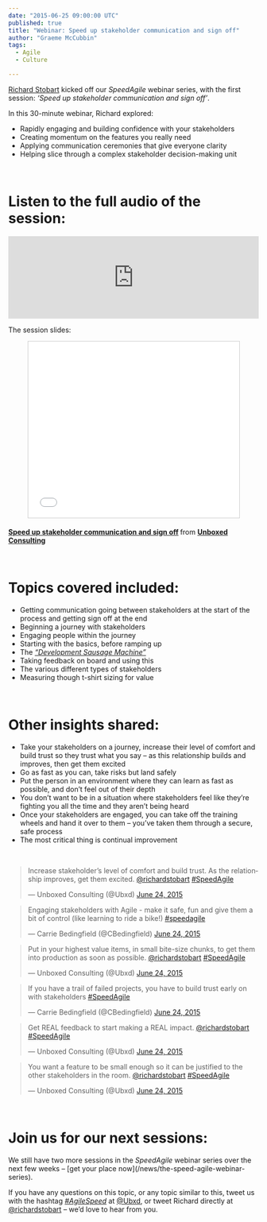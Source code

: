 ```yaml
---
date: "2015-06-25 09:00:00 UTC"
published: true
title: "Webinar: Speed up stakeholder communication and sign off"
author: "Graeme McCubbin"
tags:
  - Agile
  - Culture

---
```


[Richard Stobart](/people/richard-stobart) kicked off our <i>SpeedAgile</i> webinar series, with the first session: <i>‘Speed up stakeholder communication and sign off’</i>.

In this 30-minute webinar, Richard explored:<br/>

* Rapidly engaging and building confidence with your stakeholders<br/>
* Creating momentum on the features you really need<br/>
* Applying communication ceremonies that give everyone clarity<br/>
* Helping slice through a complex stakeholder decision-making unit<br/>
<br/>

<h1>Listen to the full audio of the session:</h1>
<iframe width="100%" height="166" scrolling="no" frameborder="no" src="https://w.soundcloud.com/player/?url=https%3A//api.soundcloud.com/tracks/211792639&amp;color=ff5500&amp;auto_play=false&amp;hide_related=false&amp;show_comments=true&amp;show_user=true&amp;show_reposts=false"></iframe>
<br/>

The session slides:<br/>
<p align="center"><iframe src="//www.slideshare.net/slideshow/embed_code/key/uwGzMUPmwOOdCD" width="425" height="355" frameborder="0" marginwidth="0" marginheight="0" scrolling="no" style="border:1px solid #CCC; border-width:1px; margin-bottom:5px; max-width: 100%;" allowfullscreen> </iframe> <div style="margin-bottom:5px"> <strong> <a href="//www.slideshare.net/UBXD/speed-up-stakeholders" title="Speed up stakeholder communication and sign off" target="_blank">Speed up stakeholder communication and sign off</a> </strong> from <strong><a href="//www.slideshare.net/UBXD" target="_blank">Unboxed Consulting</a></strong> </div></p>
<br/>

<h1>Topics covered included:</h1>

* Getting communication going between stakeholders at the start of the process and getting sign off at the end<br/>
* Beginning a journey with stakeholders<br/>
* Engaging people within the journey<br/>
* Starting with the basics, before ramping up<br/>
* The [<i>“Development Sausage Machine”</i>](/blog/the-sausage-machine)<br/>
* Taking feedback on board and using this<br/>
* The various different types of stakeholders<br/>
* Measuring though t-shirt sizing for value<br/>
<br/>

<h1>Other insights shared:</h1>

* Take your stakeholders on a journey, increase their level of comfort and build trust so they trust what you say – as this relationship builds and improves, then get them excited<br/>
* Go as fast as you can, take risks but land safely<br/>
* Put the person in an environment where they can learn as fast as possible, and don’t feel out of their depth<br/>
* You don’t want to be in a situation where stakeholders feel like they’re fighting you all the time and they aren’t being heard<br/>
* Once your stakeholders are engaged, you can take off the training wheels and hand it over to them – you’ve taken them through a secure, safe process<br/>
* The most critical thing is continual improvement<br/>
<br/>

<blockquote class="twitter-tweet tw-align-center"><p lang="en" dir="ltr">Increase stakeholder’s level of comfort and build trust. As the relationship improves, get them excited. <a href="https://twitter.com/richardstobart">@richardstobart</a> <a href="https://twitter.com/hashtag/SpeedAgile?src=hash">#SpeedAgile</a></p>&mdash; Unboxed Consulting (@Ubxd) <a href="https://twitter.com/Ubxd/status/613724472122720256">June 24, 2015</a></blockquote> <script async src="//platform.twitter.com/widgets.js" charset="utf-8"></script>

<blockquote class="twitter-tweet tw-align-center"><p lang="en" dir="ltr">Engaging stakeholders with Agile - make it safe, fun and give them a bit of control (like learning to ride a bike!) <a href="https://twitter.com/hashtag/speedagile?src=hash">#speedagile</a></p>&mdash; Carrie Bedingfield (@CBedingfield) <a href="https://twitter.com/CBedingfield/status/613724991658553344">June 24, 2015</a></blockquote> <script async src="//platform.twitter.com/widgets.js" charset="utf-8"></script></p>

<blockquote class="twitter-tweet tw-align-center"><p lang="en" dir="ltr">Put in your highest value items, in small bite-size chunks, to get them into production as soon as possible. <a href="https://twitter.com/richardstobart">@richardstobart</a> <a href="https://twitter.com/hashtag/SpeedAgile?src=hash">#SpeedAgile</a></p>&mdash; Unboxed Consulting (@Ubxd) <a href="https://twitter.com/Ubxd/status/613725889440968704">June 24, 2015</a></blockquote> <script async src="//platform.twitter.com/widgets.js" charset="utf-8"></script>

<blockquote class="twitter-tweet tw-align-center"><p lang="en" dir="ltr">If you have a trail of failed projects, you have to build trust early on with stakeholders <a href="https://twitter.com/hashtag/SpeedAgile?src=hash">#SpeedAgile</a></p>&mdash; Carrie Bedingfield (@CBedingfield) <a href="https://twitter.com/CBedingfield/status/613724855498895362">June 24, 2015</a></blockquote> <script async src="//platform.twitter.com/widgets.js" charset="utf-8"></script>

<blockquote class="twitter-tweet tw-align-center"><p lang="en" dir="ltr">Get REAL feedback to start making a REAL impact. <a href="https://twitter.com/richardstobart">@richardstobart</a> <a href="https://twitter.com/hashtag/SpeedAgile?src=hash">#SpeedAgile</a></p>&mdash; Unboxed Consulting (@Ubxd) <a href="https://twitter.com/Ubxd/status/613726678003675136">June 24, 2015</a></blockquote> <script async src="//platform.twitter.com/widgets.js" charset="utf-8"></script>

<blockquote class="twitter-tweet tw-align-center"><p lang="en" dir="ltr">You want a feature to be small enough so it can be justified to the other stakeholders in the room. <a href="https://twitter.com/richardstobart">@richardstobart</a> <a href="https://twitter.com/hashtag/SpeedAgile?src=hash">#SpeedAgile</a></p>&mdash; Unboxed Consulting (@Ubxd) <a href="https://twitter.com/Ubxd/status/613730146105827329">June 24, 2015</a></blockquote> <script async src="//platform.twitter.com/widgets.js" charset="utf-8"></script>
<br/>

<h1>Join us for our next sessions:</h1>
We still have two more sessions in the <i>SpeedAgile</i> webinar series over the next few weeks – [get your place now](/news/the-speed-agile-webinar-series).<br/>

If you have any questions on this topic, or any topic similar to this, tweet us with the hashtag [<i>#AgileSpeed</i>](https://twitter.com/hashtag/speedagile?src=hash&vertical=default&f=tweets) at [@Ubxd](https://twitter.com/ubxd), or tweet Richard directly at [@richardstobart](https://twitter.com/richardstobart) – we’d love to hear from you.
